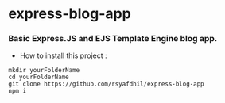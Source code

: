 ﻿# express-blog-app
### Basic Express.JS and EJS Template Engine blog app.

- How to install this project :
```
mkdir yourFolderName
cd yourFolderName
git clone https://github.com/rsyafdhil/express-blog-app
npm i
```

